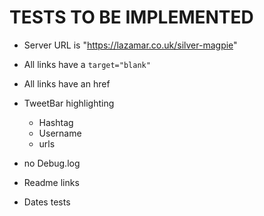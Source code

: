 # TESTS TO BE IMPLEMENTED
  - Server URL is "https://lazamar.co.uk/silver-magpie"
  - All links have a `target="blank"`
  - All links have an href
  - TweetBar highlighting
    - Hashtag
    - Username
    - urls

  - no Debug.log
  - Readme links
  - Dates tests
